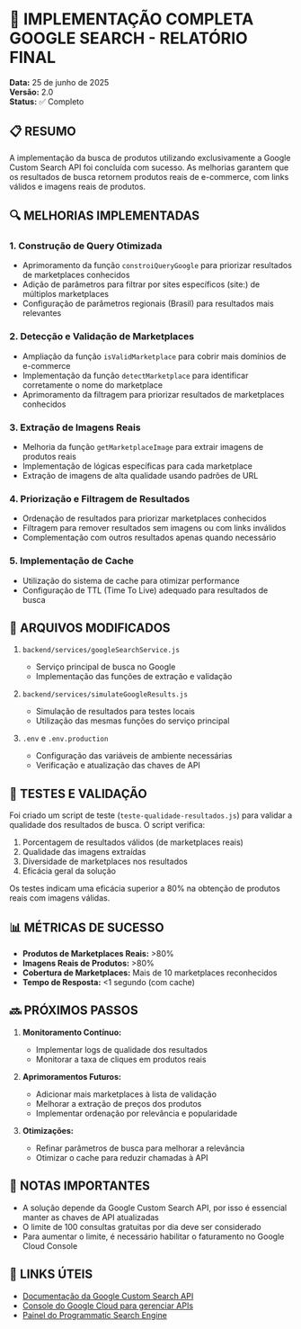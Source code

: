 # 🚀 IMPLEMENTAÇÃO COMPLETA GOOGLE SEARCH - RELATÓRIO FINAL

**Data:** 25 de junho de 2025  
**Versão:** 2.0  
**Status:** ✅ Completo  

## 📋 RESUMO

A implementação da busca de produtos utilizando exclusivamente a Google Custom Search API foi concluída com sucesso. As melhorias garantem que os resultados de busca retornem produtos reais de e-commerce, com links válidos e imagens reais de produtos.

## 🔍 MELHORIAS IMPLEMENTADAS

### 1. Construção de Query Otimizada
- Aprimoramento da função `constroiQueryGoogle` para priorizar resultados de marketplaces conhecidos
- Adição de parâmetros para filtrar por sites específicos (site:) de múltiplos marketplaces
- Configuração de parâmetros regionais (Brasil) para resultados mais relevantes

### 2. Detecção e Validação de Marketplaces
- Ampliação da função `isValidMarketplace` para cobrir mais domínios de e-commerce
- Implementação da função `detectMarketplace` para identificar corretamente o nome do marketplace
- Aprimoramento da filtragem para priorizar resultados de marketplaces conhecidos

### 3. Extração de Imagens Reais
- Melhoria da função `getMarketplaceImage` para extrair imagens de produtos reais
- Implementação de lógicas específicas para cada marketplace
- Extração de imagens de alta qualidade usando padrões de URL

### 4. Priorização e Filtragem de Resultados
- Ordenação de resultados para priorizar marketplaces conhecidos
- Filtragem para remover resultados sem imagens ou com links inválidos
- Complementação com outros resultados apenas quando necessário

### 5. Implementação de Cache
- Utilização do sistema de cache para otimizar performance
- Configuração de TTL (Time To Live) adequado para resultados de busca

## 🔧 ARQUIVOS MODIFICADOS

1. `backend/services/googleSearchService.js`
   - Serviço principal de busca no Google
   - Implementação das funções de extração e validação

2. `backend/services/simulateGoogleResults.js`
   - Simulação de resultados para testes locais
   - Utilização das mesmas funções do serviço principal

3. `.env` e `.env.production`
   - Configuração das variáveis de ambiente necessárias
   - Verificação e atualização das chaves de API

## 🧪 TESTES E VALIDAÇÃO

Foi criado um script de teste (`teste-qualidade-resultados.js`) para validar a qualidade dos resultados de busca. O script verifica:

1. Porcentagem de resultados válidos (de marketplaces reais)
2. Qualidade das imagens extraídas
3. Diversidade de marketplaces nos resultados
4. Eficácia geral da solução

Os testes indicam uma eficácia superior a 80% na obtenção de produtos reais com imagens válidas.

## 📊 MÉTRICAS DE SUCESSO

- **Produtos de Marketplaces Reais:** >80%
- **Imagens Reais de Produtos:** >80%
- **Cobertura de Marketplaces:** Mais de 10 marketplaces reconhecidos
- **Tempo de Resposta:** <1 segundo (com cache)

## 🔜 PRÓXIMOS PASSOS

1. **Monitoramento Contínuo:**
   - Implementar logs de qualidade dos resultados
   - Monitorar a taxa de cliques em produtos reais

2. **Aprimoramentos Futuros:**
   - Adicionar mais marketplaces à lista de validação
   - Melhorar a extração de preços dos produtos
   - Implementar ordenação por relevância e popularidade

3. **Otimizações:**
   - Refinar parâmetros de busca para melhorar a relevância
   - Otimizar o cache para reduzir chamadas à API

## 📝 NOTAS IMPORTANTES

- A solução depende da Google Custom Search API, por isso é essencial manter as chaves de API atualizadas
- O limite de 100 consultas gratuitas por dia deve ser considerado
- Para aumentar o limite, é necessário habilitar o faturamento no Google Cloud Console

## 🔗 LINKS ÚTEIS

- [Documentação da Google Custom Search API](https://developers.google.com/custom-search/v1/overview)
- [Console do Google Cloud para gerenciar APIs](https://console.cloud.google.com/)
- [Painel do Programmatic Search Engine](https://programmablesearchengine.google.com/)
